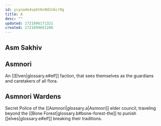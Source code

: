 ```yaml
---
id: ycynade4vpbt6n9d2s6cr9g
title: A
desc: ""
updated: 1721896171321
created: 1721894661206
---
```


## Asm Sakhiv

## Asmnori

An [[Elven|glossary.e#elf]] faction, that sees themselves as the guardians and caretakers of all flora.

## Asmnori Wardens

Secret Police of the [[Asmnori|glossary.a|Asmnori]] elder council, traveling beyond the [[Bone Forest|glossary.b#bone-forest-the]] to punish [[elves|glossary.e#elf]] breaking their traditions.
